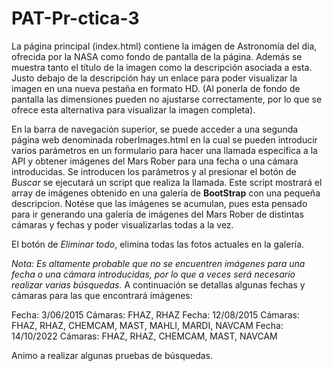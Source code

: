 # PAT-Pr-ctica-3

La página principal (index.html) contiene la imágen de Astronomía del día, ofrecida por la NASA como fondo de pantalla de la página. Además se muestra tanto el título de la imagen como la descripción asociada a esta. Justo debajo de la descripción hay un enlace para poder visualizar la imagen en una nueva pestaña en formato HD. (Al ponerla de fondo de pantalla las dimensiones pueden no ajustarse correctamente, por lo que se ofrece esta alternativa para visualizar la imagen completa).

En la barra de navegación superior, se puede acceder a una segunda página web denominada roberImages.html en la cual se pueden introducir varios parámetros en un formulario para hacer una llamada específica a la API y obtener imágenes del Mars Rober para una fecha o una cámara introducidas. Se introducen los parámetros y al presionar el botón de *Buscar* se ejecutará un script que realiza la llamada. Este script mostrará el array de imágenes obtenido en una galería de **BootStrap** con una pequeña descripcion. 
Notése que las imágenes se acumulan, pues esta pensado para ir generando una galería de imágenes del Mars Rober de distintas cámaras y fechas y poder visualizarlas todas a la vez.

El botón de *Eliminar todo*, elimina todas las fotos actuales en la galería.

*Nota: Es altamente probable que no se encuentren imágenes para una fecha o una cámara introducidas, por lo que a veces será necesario realizar varias búsquedas.*
A continuación se detallas algunas fechas y cámaras para las que encontrará imágenes:

Fecha: 3/06/2015 Cámaras: FHAZ, RHAZ
Fecha: 12/08/2015 Cámaras: FHAZ, RHAZ, CHEMCAM, MAST, MAHLI, MARDI, NAVCAM 
Fecha: 14/10/2022 Cámaras: FHAZ, RHAZ, CHEMCAM, MAST, NAVCAM

Animo a realizar algunas pruebas de búsquedas.
